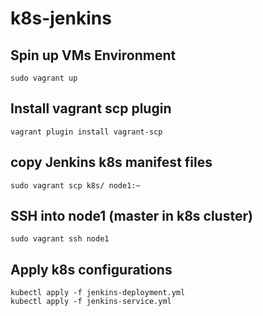 # k8s-jenkins

## Spin up VMs Environment
`sudo vagrant up`

## Install vagrant scp plugin
`vagrant plugin install vagrant-scp`

## copy Jenkins k8s manifest files
`sudo vagrant scp k8s/ node1:~`

## SSH into node1 (master in k8s cluster)
`sudo vagrant ssh node1`

## Apply k8s configurations
```
kubectl apply -f jenkins-deployment.yml
kubectl apply -f jenkins-service.yml
```

[comment]: <> (## Ansible k8s setup)

[comment]: <> (ansible-galaxy install -r requirements.yml)

[comment]: <> (vagrant ssh-config >> ~/.ssh/config)

[comment]: <> (ansible-playbook -i kubernetes.inventory install.yml)
